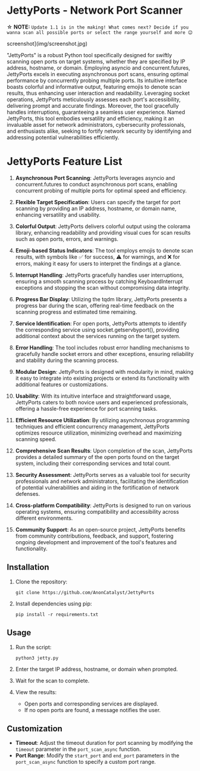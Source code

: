 # JettyPorts - Network Port Scanner

 ☆ **NOTE:** ``Update 1.1 is in the making! What comes next? Decide if you wanna scan all possible ports or select the range yourself and more 😉``

screenshot](img/screenshot.jpg)

"JettyPorts" is a robust Python tool specifically designed for swiftly scanning open ports on target systems, whether they are specified by IP address, hostname, or domain. Employing asyncio and concurrent.futures, JettyPorts excels in executing asynchronous port scans, ensuring optimal performance by concurrently probing multiple ports. Its intuitive interface boasts colorful and informative output, featuring emojis to denote scan results, thus enhancing user interaction and readability. Leveraging socket operations, JettyPorts meticulously assesses each port's accessibility, delivering prompt and accurate findings. Moreover, the tool gracefully handles interruptions, guaranteeing a seamless user experience. Named JettyPorts, this tool embodies versatility and efficiency, making it an invaluable asset for network administrators, cybersecurity professionals, and enthusiasts alike, seeking to fortify network security by identifying and addressing potential vulnerabilities efficiently.

# JettyPorts Feature List

1. **Asynchronous Port Scanning**: JettyPorts leverages asyncio and concurrent.futures to conduct asynchronous port scans, enabling concurrent probing of multiple ports for optimal speed and efficiency.

2. **Flexible Target Specification**: Users can specify the target for port scanning by providing an IP address, hostname, or domain name, enhancing versatility and usability.

3. **Colorful Output**: JettyPorts delivers colorful output using the colorama library, enhancing readability and providing visual cues for scan results such as open ports, errors, and warnings.

4. **Emoji-based Status Indicators**: The tool employs emojis to denote scan results, with symbols like ✅ for success, ⚠️ for warnings, and ❌ for errors, making it easy for users to interpret the findings at a glance.

5. **Interrupt Handling**: JettyPorts gracefully handles user interruptions, ensuring a smooth scanning process by catching KeyboardInterrupt exceptions and stopping the scan without compromising data integrity.

6. **Progress Bar Display**: Utilizing the tqdm library, JettyPorts presents a progress bar during the scan, offering real-time feedback on the scanning progress and estimated time remaining.

7. **Service Identification**: For open ports, JettyPorts attempts to identify the corresponding service using socket.getservbyport(), providing additional context about the services running on the target system.

8. **Error Handling**: The tool includes robust error handling mechanisms to gracefully handle socket errors and other exceptions, ensuring reliability and stability during the scanning process.

9. **Modular Design**: JettyPorts is designed with modularity in mind, making it easy to integrate into existing projects or extend its functionality with additional features or customizations.

10. **Usability**: With its intuitive interface and straightforward usage, JettyPorts caters to both novice users and experienced professionals, offering a hassle-free experience for port scanning tasks.

11. **Efficient Resource Utilization**: By utilizing asynchronous programming techniques and efficient concurrency management, JettyPorts optimizes resource utilization, minimizing overhead and maximizing scanning speed.

12. **Comprehensive Scan Results**: Upon completion of the scan, JettyPorts provides a detailed summary of the open ports found on the target system, including their corresponding services and total count.

13. **Security Assessment**: JettyPorts serves as a valuable tool for security professionals and network administrators, facilitating the identification of potential vulnerabilities and aiding in the fortification of network defenses.

14. **Cross-platform Compatibility**: JettyPorts is designed to run on various operating systems, ensuring compatibility and accessibility across different environments.

15. **Community Support**: As an open-source project, JettyPorts benefits from community contributions, feedback, and support, fostering ongoing development and improvement of the tool's features and functionality.

## Installation

1. Clone the repository:
   ```
   git clone https://github.com/AnonCatalyst/JettyPorts
   ```

2. Install dependencies using pip:
   ```
   pip install -r requirements.txt
   ```

## Usage

1. Run the script:
   ```
   python3 jetty.py
   ```

2. Enter the target IP address, hostname, or domain when prompted.

3. Wait for the scan to complete.

4. View the results:
   - Open ports and corresponding services are displayed.
   - If no open ports are found, a message notifies the user.

## Customization

- **Timeout**: Adjust the timeout duration for port scanning by modifying the `timeout` parameter in the `port_scan_async` function.
- **Port Range**: Modify the `start_port` and `end_port` parameters in the `port_scan_async` function to specify a custom port range.
